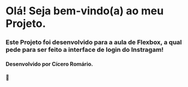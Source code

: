 # Olá! Seja bem-vindo(a) ao meu Projeto.





### Este Projeto foi desenvolvido para a aula de Flexbox, a qual pede para ser feito a interface de login do Instragam! 



#### Desenvolvido por Cícero Romário.

#### :handshake:

####  